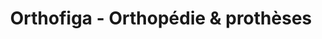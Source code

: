 ---
title: "Orthofiga - Orthopédie & prothèses"
url: /saint-saturnin/orthofiga-orthopedie-und-protheses/
shop: Sanitätshaus
---